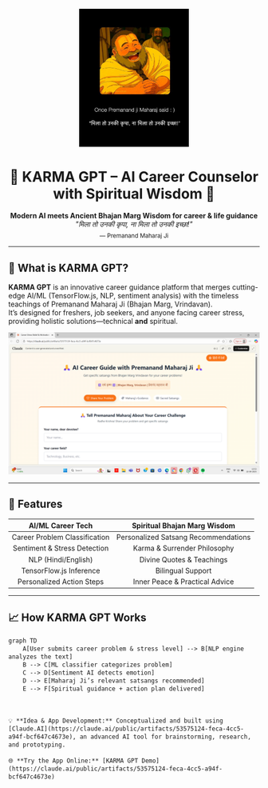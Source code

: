 <p align="center">
  <img src="assets/download (1).jpeg" width="220" alt="header image">
</p>

<h1 align="center">🙏 KARMA GPT – AI Career Counselor with Spiritual Wisdom 🙏</h1>

<p align="center">
  <b>Modern AI meets Ancient Bhajan Marg Wisdom for career & life guidance</b><br>
  <i>"मिला तो उनकी कृपा, ना मिला तो उनकी इच्छा!"</i><br>
  <sub>— Premanand Maharaj Ji</sub>
</p>

---

## 🌟 What is KARMA GPT?

**KARMA GPT** is an innovative career guidance platform that merges cutting-edge AI/ML (TensorFlow.js, NLP, sentiment analysis) with the timeless teachings of Premanand Maharaj Ji (Bhajan Marg, Vrindavan).  
It’s designed for freshers, job seekers, and anyone facing career stress, providing holistic solutions—technical **and** spiritual.

<div align="center">
  <img src="assets/Screenshot 2025-09-22 135323.png" width="600" alt="UI Preview">
</div>

---

## 🚀 Features

| AI/ML Career Tech        | Spiritual Bhajan Marg Wisdom    |
|:------------------------:|:------------------------------:|
| Career Problem Classification | Personalized Satsang Recommendations |
| Sentiment & Stress Detection   | Karma & Surrender Philosophy         |
| NLP (Hindi/English)            | Divine Quotes & Teachings           |
| TensorFlow.js Inference        | Bilingual Support                   |
| Personalized Action Steps      | Inner Peace & Practical Advice      |

---

## 📈 How KARMA GPT Works

```mermaid
graph TD
    A[User submits career problem & stress level] --> B[NLP engine analyzes the text]
    B --> C[ML classifier categorizes problem]
    C --> D[Sentiment AI detects emotion]
    D --> E[Maharaj Ji’s relevant satsangs recommended]
    E --> F[Spiritual guidance + action plan delivered]



💡 **Idea & App Development:** Conceptualized and built using [Claude.AI](https://claude.ai/public/artifacts/53575124-feca-4cc5-a94f-bcf647c4673e), an advanced AI tool for brainstorming, research, and prototyping.

🌐 **Try the App Online:** [KARMA GPT Demo](https://claude.ai/public/artifacts/53575124-feca-4cc5-a94f-bcf647c4673e)


